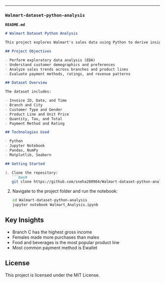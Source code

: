 ---

### `Walmart-dataset-python-analysis`  
**`README.md`**
```markdown
# Walmart Dataset Python Analysis

This project explores Walmart's sales data using Python to derive insights about customer behavior, store performance, and product preferences. The analysis provides visualizations and summaries that help in understanding sales trends and key business metrics.

## Project Objectives

- Perform exploratory data analysis (EDA)
- Understand customer demographics and preferences
- Analyze sales trends across branches and product lines
- Evaluate payment methods, ratings, and revenue patterns

## Dataset Overview

The dataset includes:

- Invoice ID, Date, and Time
- Branch and City
- Customer Type and Gender
- Product Line and Unit Price
- Quantity, Tax, and Total
- Payment Method and Rating

## Technologies Used

- Python
- Jupyter Notebook
- Pandas, NumPy
- Matplotlib, Seaborn

## Getting Started

1. Clone the repository:
   ```bash
   git clone https://github.com/sneha280904/Walmart-dataset-python-analysis.git
   ```

2. Navigate to the project folder and run the notebook:
   ```bash
   cd Walmart-dataset-python-analysis
   jupyter notebook Walmart_Analysis.ipynb
   ```

## Key Insights

- Branch C has the highest gross income
- Females made more purchases than males
- Food and beverages is the most popular product line
- Most common payment method is Ewallet

## License

This project is licensed under the MIT License.
```
